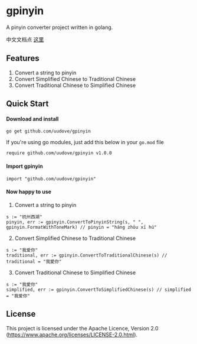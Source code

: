 # gpinyin

A pinyin converter project written in golang.

中文文档点 [这里](README_zh.md)

## Features

1. Convert a string to pinyin
2. Convert Simplified Chinese to Traditional Chinese
3. Convert Traditional Chinese to Simplified Chinese

## Quick Start

#### Download and install

```
go get github.com/uudove/gpinyin
```

If you're using go modules, just add this below in your `go.mod` file

```
require github.com/uudove/gpinyin v1.0.0
```

#### Import gpinyin

```
import "github.com/uudove/gpinyin"
```

#### Now happy to use

1. Convert a string to pinyin
   
```
s := "杭州西湖"
pinyin, err := gpinyin.ConvertToPinyinString(s, " ", gpinyin.FormatWithToneMark) // pinyin = "háng zhōu xī hú"
```

2. Convert Simplified Chinese to Traditional Chinese

```
s := "我爱你"
traditional, err := gpinyin.ConvertToTraditionalChinese(s) // traditional = "我愛你"
```

3. Convert Traditional Chinese to Simplified Chinese

```
s := "我愛你"
simplified, err := gpinyin.ConvertToSimplifiedChinese(s) // simplified = "我爱你"
```


## License

This project is licensed under the Apache Licence, Version 2.0 (https://www.apache.org/licenses/LICENSE-2.0.html).

